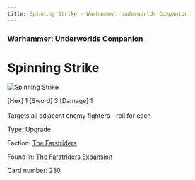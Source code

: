 ```yaml
---
title: Spinning Strike - Warhammer: Underworlds Companion
---
```


### [Warhammer: Underworlds Companion](https://guidokessels.github.io/wh-underworlds)

  

# Spinning Strike

![Spinning Strike](https://warhammerunderworlds.com/wp-content/uploads/sites/6/2018/03/230_ENG.png)

<div class="whu-weapon">[Hex] 1 [Sword] 3 [Damage] 1</div><br /> Targets all adjacent enemy fighters - roll for each

Type: Upgrade

Faction: [The Farstriders](https://guidokessels.github.io/wh-underworlds/factions/the-farstriders)

Found in: [The Farstriders Expansion](https://guidokessels.github.io/wh-underworlds/locations/the-farstriders-expansion)

Card number: 230
